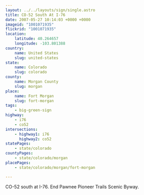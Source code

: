 ```yaml
---
layout: ../../layouts/sign/single.astro
title: CO-52 South At I-76
date: 2007-05-27 10:14:03 +0000 +0000
imageid: "1001071935"
flickrid: "1001071935"
location:
    latitude: 40.264657
    longitude: -103.801388
country:
    name: United States
    slug: united-states
state:
    name: Colorado
    slug: colorado
county:
    name: Morgan County
    slug: morgan
place:
    name: Fort Morgan
    slug: fort-morgan
tags:
    - big-green-sign
highway:
    - i76
    - co52
intersections:
    - highway1: i76
      highway2: co52
statePages:
    - state/colorado
countyPages:
    - state/colorado/morgan
placePages:
    - state/colorado/morgan/fort-morgan

---
```

CO-52 south at I-76.  End Pawnee Pioneer Trails Scenic Byway.